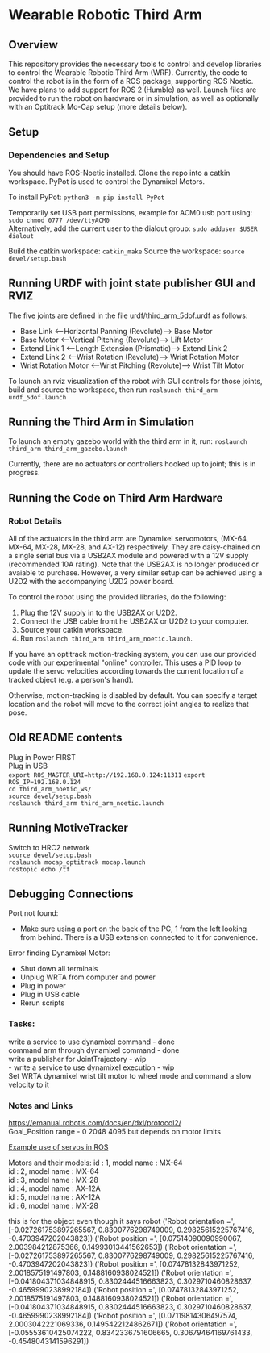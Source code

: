 # Wearable Robotic Third Arm

## Overview
This repository provides the necessary tools to control and develop libraries to control the Wearable Robotic Third Arm (WRF).
Currently, the code to control the robot is in the form of a ROS package, supporting ROS Noetic. We have plans to add support for ROS 2 (Humble) as well.
Launch files are provided to run the robot on hardware or in simulation, as well as optionally with an Optitrack Mo-Cap setup (more details below).

## Setup

### Dependencies and Setup
You should have ROS-Noetic installed. Clone the repo into a catkin workspace.
PyPot is used to control the Dynamixel Motors. 

To install PyPot: `python3 -m pip install PyPot`    
<!-- Install PyPot (Python 2.7): `pip install PyPot==3.3.1`   -->

Temporarily set USB port permissions, example for ACM0 usb port using: `sudo chmod 0777 /dev/ttyACM0`  
Alternatively, add the current user to the dialout group: `sudo adduser $USER dialout`

Build the catkin workspace: `catkin_make`
Source the workspace: `source devel/setup.bash`

## Running URDF with joint state publisher GUI and RVIZ
The five joints are defined in the file urdf/third_arm_5dof.urdf as follows:
* Base Link <--Horizontal Panning (Revolute)--> Base Motor
* Base Motor <--Vertical Pitching (Revolute)--> Lift Motor
* Extend Link 1 <--Length Extension (Prismatic)--> Extend Link 2
* Extend Link 2 <--Wrist Rotation (Revolute)--> Wrist Rotation Motor
* Wrist Rotation Motor <--Wrist Pitching (Revolute)--> Wrist Tilt Motor

To launch an rviz visualization of the robot with GUI controls for those joints, build and source the workspace, then run `roslaunch third_arm urdf_5dof.launch`


## Running the Third Arm in Simulation
To launch an empty gazebo world with the third arm in it, run:
`roslaunch third_arm third_arm_gazebo.launch`

Currently, there are no actuators or controllers hooked up to joint; this is in progress.

## Running the Code on Third Arm Hardware

### Robot Details
All of the actuators in the third arm are Dynamixel servomotors, (MX-64, MX-64, MX-28, MX-28, and AX-12) respectively.
They are daisy-chained on a single serial bus via a USB2AX module and powered with a 12V supply (recommended 10A rating).
Note that the USB2AX is no longer produced or avaiable to purchase. However, a very similar setup can be achieved using a U2D2 with the accompanying U2D2 power board. 

To control the robot using the provided libraries, do the following:
1. Plug the 12V supply in to the USB2AX or U2D2.
2. Connect the USB cable fromt he USB2AX or U2D2 to your computer.
3. Source your catkin workspace.
4. Run `roslaunch third_arm third_arm_noetic.launch`.

If you have an optitrack motion-tracking system, you can use our provided code with our experimental "online" controller. This uses a PID loop to update the servo velocities according towards the current location of a tracked object (e.g. a person's hand).

Otherwise, motion-tracking is disabled by default. You can specify a target location and the robot will move to the correct joint angles to realize that pose.


## Old README contents
Plug in Power FIRST  
Plug in USB  
`export ROS_MASTER_URI=http://192.168.0.124:11311`
`export ROS_IP=192.168.0.124`  
`cd third_arm_noetic_ws/`  
`source devel/setup.bash`  
`roslaunch third_arm third_arm_noetic.launch`  




## Running MotiveTracker
Switch to HRC2 network  
`source devel/setup.bash`  
`roslaunch mocap_optitrack mocap.launch`  
`rostopic echo /tf`  

## Debugging Connections

Port not found:
- Make sure using a port on the back of the PC, 1 from the left looking from behind. There is a USB extension connected to it for convenience.  

Error finding Dynamixel Motor:
- Shut down all terminals  
- Unplug WRTA from computer and power  
- Plug in power  
- Plug in USB cable  
- Rerun scripts  


### Tasks:

write a service to use dynamixel command - done  
command arm through dynamixel command - done  
write a publisher for JointTrajectory - wip  
	- write a service to use dynamixel execution - wip  
Set WRTA dynamixel wrist tilt motor to wheel mode and command a slow velocity to it

### Notes and Links

https://emanual.robotis.com/docs/en/dxl/protocol2/  
Goal_Position range - 0 2048 4095 but depends on motor limits  

[Example use of servos in ROS](https://www.theconstructsim.com/morpheus-chair-dynamixel-servos-with-robot-arm-ros-s4-ep-1/)

Motors and their models:
id : 1, model name : MX-64  
id : 2, model name : MX-64  
id : 3, model name : MX-28  
id : 4, model name : AX-12A  
id : 5, model name : AX-12A  
id : 6, model name : MX-28  

this is for the object even though it says robot
('Robot orientation =', [-0.027261753897265567, 0.8300776298749009, 0.29825615225767416, -0.4703947202043823])
('Robot position =', [0.07514090090990067, 2.003984212875366, 0.14993013441562653])
('Robot orientation =', [-0.027261753897265567, 0.8300776298749009, 0.29825615225767416, -0.4703947202043823])
('Robot position =', [0.07478132843971252, 2.0018575191497803, 0.1488160938024521])
('Robot orientation =', [-0.041804371034848915, 0.8302444516663823, 0.3029710460828637, -0.4659990238992184])
('Robot position =', [0.07478132843971252, 2.0018575191497803, 0.1488160938024521])
('Robot orientation =', [-0.041804371034848915, 0.8302444516663823, 0.3029710460828637, -0.4659990238992184])
('Robot position =', [0.07119814306497574, 2.0003042221069336, 0.1495422124862671])
('Robot orientation =', [-0.05553610425074222, 0.8342336751606665, 0.30679464169761433, -0.4548043141596291])
